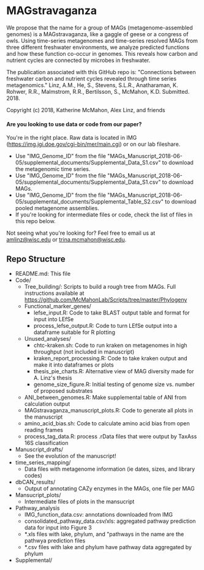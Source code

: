 # MAGstravaganza
We propose that the name for a group of MAGs (metagenome-assembled genomes) is a MAGstravaganza, like a gaggle of geese or a congress of owls. Using time-series metagenomes and time-series resolved MAGs from three different freshwater environments, we analyze predicted functions and how these function co-occur in genomes. This reveals how carbon and nutrient cycles are connected by microbes in freshwater.

The publication associated with this GitHub repo is:
"Connections between freshwater carbon and nutrient cycles revealed through time series metagenomics." Linz, A.M., He, S., Stevens, S.L.R., Anatharaman, K. Rohwer, R.R., Malmstrom, R.R., Bertilsson, S., McMahon, K.D. Submitted. 2018.

Copyright (c) 2018, Katherine McMahon, Alex Linz, and friends

#### Are you looking to use data or code from our paper?
You're in the right place. Raw data is located in IMG (https://img.jgi.doe.gov/cgi-bin/mer/main.cgi) or on our lab fileshare.
- Use "IMG_Genome_ID" from the file "MAGs_Manuscript_2018-06-05/supplemental_documents/Supplemental_Data_S1.csv" to download the metagenomic time series.
- Use "IMG_Genome_ID" from the file "MAGs_Manuscript_2018-06-05/supplemental_documents/Supplemental_Data_S1.csv" to download MAGs.
- Use "IMG_Genome_ID" from the file "MAGs_Manuscript_2018-06-05/supplemental_documents/Supplemental_Table_S2.csv" to download pooled metagenome assemblies.
- If you're looking for intermediate files or code, check the list of files in this repo below.

Not seeing what you're looking for? Feel free to email us at amlinz@wisc.edu or trina.mcmahon@wisc.edu.


Repo Structure
------------------------------
					
- README.md: This file
- Code/
  - Tree_building/: Scripts to build a rough tree from MAGs. Full instructions available at https://github.com/McMahonLab/Scripts/tree/master/Phylogeny
  - Functional_marker_genes/
    - lefse_input.R: Code to take BLAST output table and format for input into LEfSe
    - process_lefse_output.R: Code to turn LEfSe output into a dataframe suitable for R plotting
  - Unused_analyses/
    - chtc-kraken.sh: Code to run kraken on metagenomes in high throughput (not included in manuscript)
    - kraken_report_processing.R: Code to take kraken output and make it into dataframes or plots
    - thesis_pie_charts.R: Alternative view of MAG diversity made for A. Linz's thesis
    - genome_size_figure.R: Initial testing of genome size vs. number of proposed substrates
  - ANI_between_genomes.R: Make supplemental table of ANI from calculation output
  - MAGstravaganza_manuscript_plots.R: Code to generate all plots in the manuscript
  - amino_acid_bias.sh: Code to calculate amino acid bias from open reading frames
  - process_tag_data.R: process .rData files that were output by TaxAss 16S classification
- Manuscript_drafts/
  - See the evolution of the manuscript!
- time_series_mapping/
  - Data files with metagenome information (ie dates, sizes, and library codes)
- dbCAN_results/
  - Output of annotating CAZy enzymes in the MAGs, one file per MAG
- Mansucript_plots/
  - Intermediate files of plots in the mansucript
- Pathway_analysis
  - IMG_function_data.csv: annotations downloaded from IMG
  - consolidated_pathway_data.csv/xls: aggregated pathway prediction data for input into Figure 3
  - *.xls files with lake, phylum, and "pathways in the name are the pathwya prediction files
  - *.csv files with lake and phylum have pathway data aggregated by phylum
- Supplemental/
